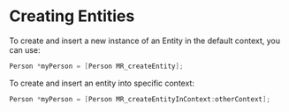 # Creating Entities

To create and insert a new instance of an Entity in the default context, you can use:

```objective-c
Person *myPerson = [Person MR_createEntity];
```

To create and insert an entity into specific context:

```objective-c
Person *myPerson = [Person MR_createEntityInContext:otherContext];
```

